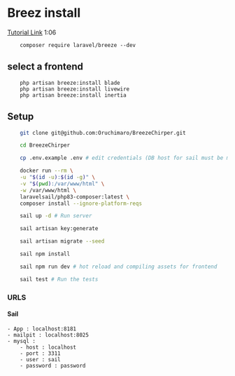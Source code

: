 # Breez install

[Tutorial Link](https://www.youtube.com/watch?v=cVWO2TW9vHw) 1:06

```
    composer require laravel/breeze --dev

```

## select a frontend

```
    php artisan breeze:install blade
    php artisan breeze:install livewire
    php artisan breeze:install inertia
```

## Setup

```bash
    git clone git@github.com:Oruchimaro/BreezeChirper.git

    cd BreezeChirper

    cp .env.example .env # edit credentials (DB host for sail must be mysql)

    docker run --rm \
    -u "$(id -u):$(id -g)" \
    -v "$(pwd):/var/www/html" \
    -w /var/www/html \
    laravelsail/php83-composer:latest \
    composer install --ignore-platform-reqs

    sail up -d # Run server

    sail artisan key:generate

    sail artisan migrate --seed

    sail npm install

    sail npm run dev # hot reload and compiling assets for frontend

    sail test # Run the tests
```

### URLS

#### Sail

    - App : localhost:8181
    - mailpit : localhost:8025
    - mysql :
        - host : localhost
        - port : 3311
        - user : sail
        - password : password
